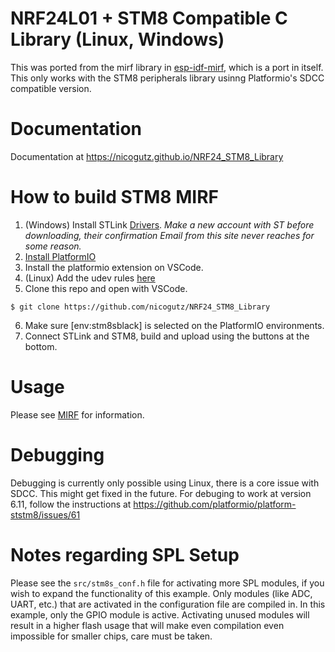 NRF24L01 + STM8 Compatible C Library (Linux, Windows)
=====================================
This was ported from the mirf library in [esp-idf-mirf](https://github.com/nopnop2002/esp-idf-mirf), which is a port in itself. This only works with the STM8 peripherals library usinng Platformio's SDCC compatible version.

Documentation
=============
Documentation at https://nicogutz.github.io/NRF24_STM8_Library

How to build STM8 MIRF
=====================================

1. (Windows) Install STLink [Drivers](https://www.st.com/en/development-tools/stsw-link009.html). _Make a new account with ST before downloading, their confirmation Email from this site never reaches for some reason._
2. [Install PlatformIO](https://docs.platformio.org/en/latest/core/installation/methods/installer-script.html)
3. Install the platformio extension on VSCode.
4. (Linux) Add the udev rules [here](https://docs.platformio.org/en/stable/core/installation/udev-rules.html#platformio-udev-rules) 
5. Clone this repo and open with VSCode.
```shell
$ git clone https://github.com/nicogutz/NRF24_STM8_Library
```
6. Make sure [env:stm8sblack] is selected on the PlatformIO environments.
7. Connect STLink and STM8, build and upload using the buttons at the bottom.

Usage
=====
Please see [MIRF](src/MIRF.md) for information.

Debugging
==========
Debugging is currently only possible using Linux, there is a core issue with SDCC. This might get fixed in the future.
For debuging to work at version 6.11, follow the instructions at https://github.com/platformio/platform-ststm8/issues/61

Notes regarding SPL Setup
=========================

Please see the `src/stm8s_conf.h` file for activating more SPL modules, if you wish to expand the functionality of this example. Only modules (like ADC, UART, etc.) that are activated in the configuration file are compiled in. In this example, only the GPIO module is active. Activating unused modules will result in a higher flash usage that will make even compilation even impossible for smaller chips, care must be taken.
